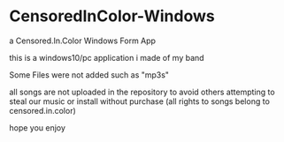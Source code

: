 # CensoredInColor-Windows
a Censored.In.Color Windows Form App

this is a windows10/pc application i made of my band

Some Files were not added such as "mp3s"

all songs are not uploaded in the repository to avoid others attempting to steal our music or install without purchase (all rights to songs belong to censored.in.color) 


hope you enjoy
